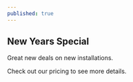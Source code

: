 ```yaml
---
published: true
---
```

## New Years Special

Great new deals on new installations.

Check out our pricing to see more details.
